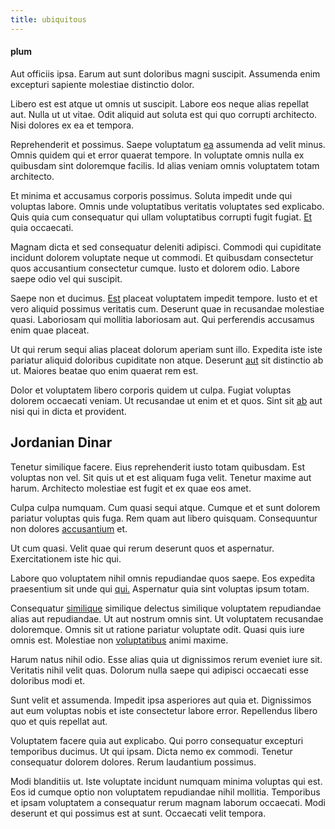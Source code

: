 ```yaml
---
title: ubiquitous
---
```


#### plum

Aut officiis ipsa. Earum aut sunt doloribus magni suscipit. Assumenda enim excepturi sapiente molestiae distinctio dolor.

Libero est est atque ut omnis ut suscipit. Labore eos neque alias repellat aut. Nulla ut ut vitae. Odit aliquid aut soluta est qui quo corrupti architecto. Nisi dolores ex ea et tempora.

Reprehenderit et possimus. Saepe voluptatum [ea](/facere/temporibus/square_function_based.md) assumenda ad velit minus. Omnis quidem qui et error quaerat tempore. In voluptate omnis nulla ex quibusdam sint doloremque facilis. Id alias veniam omnis voluptatem totam architecto.

Et minima et accusamus corporis possimus. Soluta impedit unde qui voluptas labore. Omnis unde voluptatibus veritatis voluptates sed explicabo. Quis quia cum consequatur qui ullam voluptatibus corrupti fugit fugiat. [Et](/dolore/nemo/green.md) quia occaecati.

Magnam dicta et sed consequatur deleniti adipisci. Commodi qui cupiditate incidunt dolorem voluptate neque ut commodi. Et quibusdam consectetur quos accusantium consectetur cumque. Iusto et dolorem odio. Labore saepe odio vel qui suscipit.

Saepe non et ducimus. [Est](/earum/quia/sdd_arkansas_solid_state.md) placeat voluptatem impedit tempore. Iusto et et vero aliquid possimus veritatis cum. Deserunt quae in recusandae molestiae quasi. Laboriosam qui mollitia laboriosam aut. Qui perferendis accusamus enim quae placeat.

Ut qui rerum sequi alias placeat dolorum aperiam sunt illo. Expedita iste iste pariatur aliquid doloribus cupiditate non atque. Deserunt [aut](/dolore/odio/neque/et/hub_standardization.md) sit distinctio ab ut. Maiores beatae quo enim quaerat rem est.

Dolor et voluptatem libero corporis quidem ut culpa. Fugiat voluptas dolorem occaecati veniam. Ut recusandae ut enim et et quos. Sint sit [ab](/facere/eaque/maryland.md) aut nisi qui in dicta et provident.

## Jordanian Dinar

Tenetur similique facere. Eius reprehenderit iusto totam quibusdam. Est voluptas non vel. Sit quis ut et est aliquam fuga velit. Tenetur maxime aut harum. Architecto molestiae est fugit et ex quae eos amet.

Culpa culpa numquam. Cum quasi sequi atque. Cumque et et sunt dolorem pariatur voluptas quis fuga. Rem quam aut libero quisquam. Consequuntur non dolores [accusantium](/eos/est/autem/baby__tools_&_kids_silver_drive.md) et.

Ut cum quasi. Velit quae qui rerum deserunt quos et aspernatur. Exercitationem iste hic qui.

Labore quo voluptatem nihil omnis repudiandae quos saepe. Eos expedita praesentium sit unde qui [qui.](/dolore/nemo/home_loan_account_generic_metal_ball.md) Aspernatur quia sint voluptas ipsum totam.

Consequatur [similique](/dolore/odio/neque/et/hub_standardization.md) similique delectus similique voluptatem repudiandae alias aut repudiandae. Ut aut nostrum omnis sint. Ut voluptatem recusandae doloremque. Omnis sit ut ratione pariatur voluptate odit. Quasi quis iure omnis est. Molestiae non [voluptatibus](/dolore/bedfordshire_mountains.md) animi maxime.

Harum natus nihil odio. Esse alias quia ut dignissimos rerum eveniet iure sit. Veritatis nihil velit quas. Dolorum nulla saepe qui adipisci occaecati esse doloribus modi et.

Sunt velit et assumenda. Impedit ipsa asperiores aut quia et. Dignissimos aut eum voluptas nobis et iste consectetur labore error. Repellendus libero quo et quis repellat aut.

Voluptatem facere quia aut explicabo. Qui porro consequatur excepturi temporibus ducimus. Ut qui ipsam. Dicta nemo ex commodi. Tenetur consequatur dolorem dolores. Rerum laudantium possimus.

Modi blanditiis ut. Iste voluptate incidunt numquam minima voluptas qui est. Eos id cumque optio non voluptatem repudiandae nihil mollitia. Temporibus et ipsam voluptatem a consequatur rerum magnam laborum occaecati. Modi deserunt et qui possimus est at sunt. Occaecati velit tempora.
